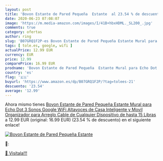 ```yaml
---
layout: post
title: 'Bovon Estante de Pared Pequeña  Estante  al 23.54 % de descuento'
date: 2020-06-23 07:08:07
image: 'https://m.media-amazon.com/images/I/41B+hbxHDML._SL200_.jpg'
comments: true
category: ofertas
author: ring
slug: 'B07GRQ1F2P-es Bovon Estante de Pared Pequeña Estante Mural para Echo Dot...'
tags: [ tole.es, google, wifi ]
actualPrice: 12.99 EUR
currency: EUR
price: 12.99
comparePrice: 16.99 EUR
prodname: 'Bovon Estante de Pared Pequeña  Estante Mural para Echo Dot 3  Sonos  Google WiFi  Altavoces de Casa Inteligente y Movil  Organizador para Arreglo Cable de Cualquier Dispositivo de hasta 15 Libras'
country: 'es'
flag: '🇪🇸'
buyurl: 'https://www.amazon.es/dp/B07GRQ1F2P/?tag=tolees-21'
descuento: '23.54'
average: '12.99'
---
```


Ahora mismo tienes [Bovon Estante de Pared Pequeña  Estante Mural para Echo Dot 3  Sonos  Google WiFi  Altavoces de Casa Inteligente y Movil  Organizador para Arreglo Cable de Cualquier Dispositivo de hasta 15 Libras](https://www.amazon.es/dp/B07GRQ1F2P/?tag=tolees-21) a 12.99 EUR (original: 16.99 EUR) (23.54 %  de descuento) en el siguiente enlace!

[![Bovon Estante de Pared Pequeña  Estante ](https://m.media-amazon.com/images/I/41B+hbxHDML._SL200_.jpg)](https://www.amazon.es/dp/B07GRQ1F2P/?tag=tolees-21)

🔎:


[🛒 Visítala!!!](https://www.amazon.es/dp/B07GRQ1F2P/?tag=tolees-21)
